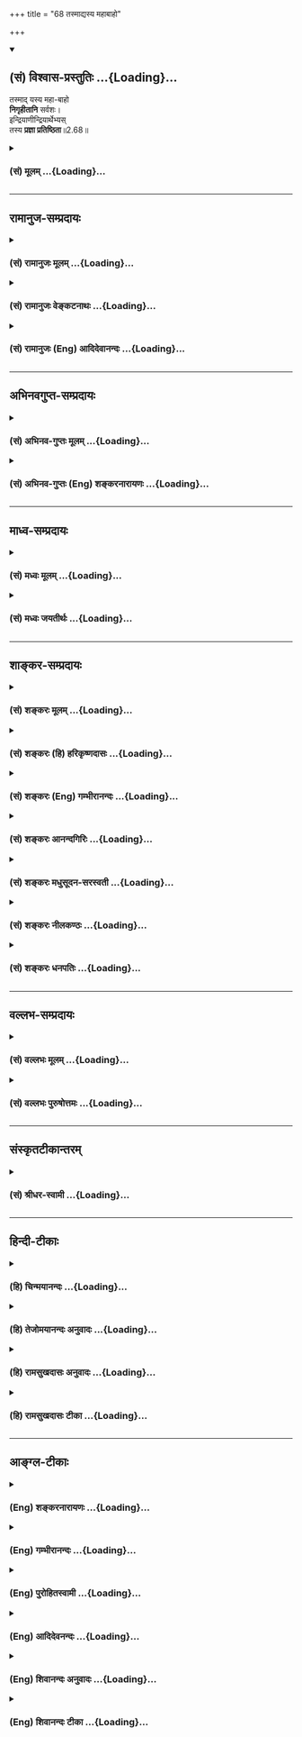 +++
title = "68 तस्माद्यस्य महाबाहो"

+++
<div class="js_include" newlevelforh1="2" title="(सं) विश्वास-प्रस्तुतिः" unfilled url="/mahAbhAratam/vyAsaH/shlokashaH/06-bhIShma-parva/03-bhagavad-gItA-parva/saMskRtam/vishvAsa-prastutiH/02_sAnkhya-yogaH_sarva-/68_tasmAdyasya_mahAb.md">
<details open><summary><h2>(सं) विश्वास-प्रस्तुतिः ...{Loading}...</h2></summary>

तस्माद् यस्य महा-बाहो  
**निगृहीतानि** सर्वशः।  
इन्द्रियाणीन्द्रियार्थेभ्यस्  
तस्य **प्रज्ञा प्रतिष्ठिता**॥2.68॥
</details>
</div>
<div class="js_include collapsed" newlevelforh1="3" title="(सं) मूलम्" unfilled url="/mahAbhAratam/vyAsaH/shlokashaH/06-bhIShma-parva/03-bhagavad-gItA-parva/saMskRtam/mUlam/02_sAnkhya-yogaH_sarva-/68_tasmAdyasya_mahAb.md">
<details><summary><h3>(सं) मूलम् ...{Loading}...</h3></summary>

तस्माद्यस्य महाबाहो निगृहीतानि सर्वशः।  
इन्द्रियाणीन्द्रियार्थेभ्यस्तस्य प्रज्ञा प्रतिष्ठिता।।2.68।।
</details>
</div>


_________________
## रामानुज-सम्प्रदायः
<div class="js_include collapsed" newlevelforh1="3" title="(सं) रामानुजः मूलम्" unfilled url="/mahAbhAratam/vyAsaH/shlokashaH/06-bhIShma-parva/03-bhagavad-gItA-parva/saMskRtam/rAmAnujaH/mUlam/02_sAnkhya-yogaH_sarva-/68_tasmAdyasya_mahAb.md">
<details><summary><h3>(सं) रामानुजः मूलम् ...{Loading}...</h3></summary>

।।2.68।।**तस्माद्** उक्तेन प्रकारेण शुभाश्रये मयि निविष्टमनसो **यस्य
इन्द्रियाणि इन्द्रियार्थेभ्यः सर्वशो निगृहीतानि तस्य** एव आत्मनि
**प्रज्ञा प्रतिष्ठिता** भवति।  
एवं नियतेन्द्रियस्य प्रसन्नमनसः सिद्धिम् आह  

</details>
</div>
<div class="js_include collapsed" newlevelforh1="3" title="(सं) रामानुजः वेङ्कटनाथः" unfilled url="/mahAbhAratam/vyAsaH/shlokashaH/06-bhIShma-parva/03-bhagavad-gItA-parva/saMskRtam/rAmAnujaH/venkaTanAthaH/02_sAnkhya-yogaH_sarva-/68_tasmAdyasya_mahAb.md">
<details><summary><h3>(सं) रामानुजः वेङ्कटनाथः ...{Loading}...</h3></summary>

।।2.68।। यदा संहरते 2।58 इत्याद्युपक्रान्त इन्द्रियनिग्रहोपदेश
उपसंह्रियते तस्मादिति श्लोकेन। तस्मादिति इन्द्रियानुविधायिनो मनसः
प्रज्ञाप्रतिष्ठाविरोधित्वादित्यर्थः। निग्रहहेतुं प्रागुक्तमनुकर्षति
उक्तेनेत्यादिना।  

</details>
</div>
<div class="js_include collapsed" newlevelforh1="3" title="(सं) रामानुजः (Eng) आदिदेवानन्दः" unfilled url="/mahAbhAratam/vyAsaH/shlokashaH/06-bhIShma-parva/03-bhagavad-gItA-parva/saMskRtam/rAmAnujaH/english/AdidevAnandaH/02_sAnkhya-yogaH_sarva-/68_tasmAdyasya_mahAb.md">
<details><summary><h3>(सं) रामानुजः (Eng) आदिदेवानन्दः ...{Loading}...</h3></summary>

2.68 Therefore, in the way described above, he whose mind is focussed on Me the auspicious object for meditation, and whose senses are thery restrained from sense-objects in everyway, in his mind alone wisdom is firmly set. Sri Krsna now speaks of the state of attainment by one whose senses are subdued and whose mind is serene.

</details>
</div>


_________________
## अभिनवगुप्त-सम्प्रदायः
<div class="js_include collapsed" newlevelforh1="3" title="(सं) अभिनव-गुप्तः मूलम्" unfilled url="/mahAbhAratam/vyAsaH/shlokashaH/06-bhIShma-parva/03-bhagavad-gItA-parva/saMskRtam/abhinava-guptaH/mUlam/02_sAnkhya-yogaH_sarva-/68_tasmAdyasya_mahAb.md">
<details><summary><h3>(सं) अभिनव-गुप्तः मूलम् ...{Loading}...</h3></summary>

।।2.66 2.70।। रागद्वेषेत्यादि प्रतिष्ठितेत्यन्तम्। यस्तु मनसो नियामकः स
विषयान् सेवमानोऽपि न क्रोधादिकल्लोलैरभिभूयते इति स एव स्थितप्रज्ञो
योगीति तात्पर्यम्।  

</details>
</div>
<div class="js_include collapsed" newlevelforh1="3" title="(सं) अभिनव-गुप्तः (Eng) शङ्करनारायणः" unfilled url="/mahAbhAratam/vyAsaH/shlokashaH/06-bhIShma-parva/03-bhagavad-gItA-parva/saMskRtam/abhinava-guptaH/english/shankaranArAyaNaH/02_sAnkhya-yogaH_sarva-/68_tasmAdyasya_mahAb.md">
<details><summary><h3>(सं) अभिनव-गुप्तः (Eng) शङ्करनारायणः ...{Loading}...</h3></summary>

2.64-68 Raga-dvesa-etc. upto pratisthita. Here the purport is this : He,
who controls his mind, is not tossed by the waves of wrath etc., even
while he is enjoying the sense-objects; hence he alone is a man of Yoga,
a man-of-stabilized-intellect. Extraordinary is the man of Yoga, even
while he is attending to the worldly business. While examining this
point, the characteristics mark of his (man of Yoga), is briefly related
by the Supreme Lord-

</details>
</div>


_________________
## माध्व-सम्प्रदायः
<div class="js_include collapsed" newlevelforh1="3" title="(सं) मध्वः मूलम्" unfilled url="/mahAbhAratam/vyAsaH/shlokashaH/06-bhIShma-parva/03-bhagavad-gItA-parva/saMskRtam/madhvaH/mUlam/02_sAnkhya-yogaH_sarva-/68_tasmAdyasya_mahAb.md">
<details><summary><h3>(सं) मध्वः मूलम् ...{Loading}...</h3></summary>

।।2.68।। तस्मात्सर्वात्मना निगृहीतेन्द्रिय एव ज्ञानीति निगमयति।
तस्मादिति।  

</details>
</div>
<div class="js_include collapsed" newlevelforh1="3" title="(सं) मध्वः जयतीर्थः" unfilled url="/mahAbhAratam/vyAsaH/shlokashaH/06-bhIShma-parva/03-bhagavad-gItA-parva/saMskRtam/madhvaH/jayatIrthaH/02_sAnkhya-yogaH_sarva-/68_tasmAdyasya_mahAb.md">
<details><summary><h3>(सं) मध्वः जयतीर्थः ...{Loading}...</h3></summary>

।।2.68।। अत्र परमं प्रमेयं ज्ञानिलक्षणं प्रकृतं तस्यासम्भवपरिहाराय
ज्ञानस्य महाप्रयत्नसाध्येन्द्रियनिग्रहसाध्यत्वं  
  
च तत्र कस्यायमुपसंहार इति न ज्ञायतेऽत आह  **तस्मादि**ति। ज्ञानी जायत
इति शेषः। यत एवं निगृहीतेन्द्रियस्यैव प्रसादः प्रसादवत एव युक्तिः
युक्तिमत एव श्रवणमननाभ्यां तत्त्वज्ञानं तत्त्वज्ञानवत
एवापरोक्षज्ञानसाधनं ध्यानं नान्यथा तस्मादित्यर्थः।  

</details>
</div>


_________________
## शाङ्कर-सम्प्रदायः
<div class="js_include collapsed" newlevelforh1="3" title="(सं) शङ्करः मूलम्" unfilled url="/mahAbhAratam/vyAsaH/shlokashaH/06-bhIShma-parva/03-bhagavad-gItA-parva/saMskRtam/shankaraH/mUlam/02_sAnkhya-yogaH_sarva-/68_tasmAdyasya_mahAb.md">
<details><summary><h3>(सं) शङ्करः मूलम् ...{Loading}...</h3></summary>

।।2.68।।  
  
इन्द्रियाणां प्रवृत्तौ दोष उपपादितो यस्मात् **तस्मात् यस्य** यतेः हे
**महाबाहो निगृहीतानि सर्वशः** सर्वप्रकारैः मानसादिभेदैः **इन्द्रियाणि
इन्द्रियार्थेभ्यः** शब्दादिभ्यः **तस्य प्रज्ञा प्रतिष्ठिता।।  
योऽयं लौकिको वैदिकश्च व्यवहारः स उत्पन्नविवेकज्ञानस्य स्थितप्रज्ञस्य
अविद्याकार्यत्वात् अविद्यानिवृत्तौ निवर्तते अविद्यायाश्च विद्याविरोधात्
निवृत्तिः इत्येतमर्थं स्फुटीकुर्वन् आह  
  
**

</details>
</div>
<div class="js_include collapsed" newlevelforh1="3" title="(सं) शङ्करः (हि) हरिकृष्णदासः" unfilled url="/mahAbhAratam/vyAsaH/shlokashaH/06-bhIShma-parva/03-bhagavad-gItA-parva/saMskRtam/shankaraH/hindI/harikRShNadAsaH/02_sAnkhya-yogaH_sarva-/68_tasmAdyasya_mahAb.md">
<details><summary><h3>(सं) शङ्करः (हि) हरिकृष्णदासः ...{Loading}...</h3></summary>

।।2.68।। यततो ह्यपि इस श्लोकसे प्रतिपादित अर्थकी अनेक प्रकारसे उपपत्ति
बतलाकर उस अभिप्रायको सिद्ध करके अब उसका उपसंहार करते हैं  
  
क्योंकि इन्द्रियोंकी प्रवृत्तिमें दोष सिद्ध किया जा चुका है इसलिये हे
महाबाहो जिस साधककी इन्द्रियाँ अपनेअपने शब्दादि विषयोंसे सब प्रकारसे
अर्थात् मानसिक आदि भेदोंसे निगृहीत की जा चुकी हैं ( वशमें की हुई हैं )
उसकी बुद्धि प्रतिष्ठित है।  

</details>
</div>
<div class="js_include collapsed" newlevelforh1="3" title="(सं) शङ्करः (Eng) गम्भीरानन्दः" unfilled url="/mahAbhAratam/vyAsaH/shlokashaH/06-bhIShma-parva/03-bhagavad-gItA-parva/saMskRtam/shankaraH/english/gambhIrAnandaH/02_sAnkhya-yogaH_sarva-/68_tasmAdyasya_mahAb.md">
<details><summary><h3>(सं) शङ्करः (Eng) गम्भीरानन्दः ...{Loading}...</h3></summary>

2.68 Since the evils arising from the activities of the organs have been
described, tasmat, therefore; mahabaho, O mighty-armed one; tasya, his,
the sannyasin's; prajna, wisdom; pratisthita, becomes established;
yasya, whose; indriyani, organs; sarvasah, in all their varieties,
differentiated as mind etc.; nigrhitani, are withdrawn;
indriya-arthhyah, from their objects such as sound etc. In the case of a
man of steady wisdom in whom has arisen discriminating knowledge, those
which are these ordinary and Vedic dealings cease on the eradication of
ignorance, they being effects of ignorance. And ignorance ceases because
it is opposed to Knowledge. For clarifying this idea, the Lord says:

</details>
</div>
<div class="js_include collapsed" newlevelforh1="3" title="(सं) शङ्करः आनन्दगिरिः" unfilled url="/mahAbhAratam/vyAsaH/shlokashaH/06-bhIShma-parva/03-bhagavad-gItA-parva/saMskRtam/shankaraH/AnandagiriH/02_sAnkhya-yogaH_sarva-/68_tasmAdyasya_mahAb.md">
<details><summary><h3>(सं) शङ्करः आनन्दगिरिः ...{Loading}...</h3></summary>

।।2.68।। यततो हीत्यादिश्लोकाभ्यामुक्तस्यैवार्थस्य प्रकृतश्लोकाभ्यामपि
कथ्यमानत्वादस्ति पुनरुक्तिरित्याशङ्क्य परिहरति **यततो हीत्यादिना।**
ध्यायतो विषयानित्यादिनोपपत्तिवचनमुन्नेयम्।
तच्छब्दापेक्षितार्थोक्तिद्वारा श्लोकमवतारयति **इन्द्रियाणामिति।**
असमाहितेन मनसा यस्मादनुविधीयमानानीन्द्रियाणि प्रसह्य प्रज्ञामपहरन्ति
तस्मादिति योजना।  

</details>
</div>
<div class="js_include collapsed" newlevelforh1="3" title="(सं) शङ्करः मधुसूदन-सरस्वती" unfilled url="/mahAbhAratam/vyAsaH/shlokashaH/06-bhIShma-parva/03-bhagavad-gItA-parva/saMskRtam/shankaraH/madhusUdana-sarasvatI/02_sAnkhya-yogaH_sarva-/68_tasmAdyasya_mahAb.md">
<details><summary><h3>(सं) शङ्करः मधुसूदन-सरस्वती ...{Loading}...</h3></summary>

।।2.68।। हि यस्मादेवं सर्वशः सर्वाणि समनस्कानि। हे महाबाहो इति संबोधयन्  
  
सर्वशत्रुनिवारणक्षमत्वादिन्द्रियशत्रुनिवारणेऽपि त्वं क्षमोऽसीति सूचयति।
स्पष्टमन्यत्। तस्येति सिद्धस्य साधकस्य च परामर्शः। इन्द्रियसंयमयस्य
स्थितप्रज्ञंप्रति लक्षणत्वस्य मुमुक्षुंप्रति प्रज्ञासाधनत्वस्य
चोपसंहरणीयत्वात्।  

</details>
</div>
<div class="js_include collapsed" newlevelforh1="3" title="(सं) शङ्करः नीलकण्ठः" unfilled url="/mahAbhAratam/vyAsaH/shlokashaH/06-bhIShma-parva/03-bhagavad-gItA-parva/saMskRtam/shankaraH/nIlakaNThaH/02_sAnkhya-yogaH_sarva-/68_tasmAdyasya_mahAb.md">
<details><summary><h3>(सं) शङ्करः नीलकण्ठः ...{Loading}...</h3></summary>

।।2.68।। यततो ह्यपीत्यत्रोपक्रान्तमर्थं बहुधोपपाद्योपसंहरति
**तस्मादिति।** यस्मादिन्द्रियाधीनं मनो मनोनुगा च प्रज्ञा तस्मात् हे
महाबाहो यस्य यतेरिन्द्रियाणि सर्वशः सर्वप्रकारेण स्वकारणेन मनसा
सहितानीति यावत्। इन्द्रियार्थेभ्यः शब्दादिभ्यो निगृहीतानि भवन्ति तस्य
प्रज्ञा प्रतिष्ठितेति विद्धि।  

</details>
</div>
<div class="js_include collapsed" newlevelforh1="3" title="(सं) शङ्करः धनपतिः" unfilled url="/mahAbhAratam/vyAsaH/shlokashaH/06-bhIShma-parva/03-bhagavad-gItA-parva/saMskRtam/shankaraH/dhanapatiH/02_sAnkhya-yogaH_sarva-/68_tasmAdyasya_mahAb.md">
<details><summary><h3>(सं) शङ्करः धनपतिः ...{Loading}...</h3></summary>

।।2.68।। उपसंहरति **तस्मादिति।** महाबाहुभ्यां शत्रून्विजित्य यथा
राज्यस्य प्रतिष्ठितत्वं शूरैः संपाद्यते एवं
विवेकिभिरिन्द्रियशत्रून्जित्वा प्रज्ञाप्रतिष्ठितत्वमिति सूचयन्संबोधयति
हे महाबाहो इति।  

</details>
</div>


_________________
## वल्लभ-सम्प्रदायः
<div class="js_include collapsed" newlevelforh1="3" title="(सं) वल्लभः मूलम्" unfilled url="/mahAbhAratam/vyAsaH/shlokashaH/06-bhIShma-parva/03-bhagavad-gItA-parva/saMskRtam/vallabhaH/mUlam/02_sAnkhya-yogaH_sarva-/68_tasmAdyasya_mahAb.md">
<details><summary><h3>(सं) वल्लभः मूलम् ...{Loading}...</h3></summary>

।।2.68।। उक्तमुपसंहरति तस्मादिति। हे क्रियाशक्तियुक्त यस्येन्द्रियाणि
सर्वशः इन्द्रियार्थेभ्यो विषयेभ्यो निगृहीतानि तस्य प्रज्ञा
प्रतिष्ठिताऽवसेया। स तादृशो लक्ष्यत इत्यर्थः। सम्बोधनेन त्वमपि
महाबाहुभ्यां इममिन्द्रियनिग्रहणं कुरुष्वेति सूचितम्।  

</details>
</div>
<div class="js_include collapsed" newlevelforh1="3" title="(सं) वल्लभः पुरुषोत्तमः" unfilled url="/mahAbhAratam/vyAsaH/shlokashaH/06-bhIShma-parva/03-bhagavad-gItA-parva/saMskRtam/vallabhaH/puruShottamaH/02_sAnkhya-yogaH_sarva-/68_tasmAdyasya_mahAb.md">
<details><summary><h3>(सं) वल्लभः पुरुषोत्तमः ...{Loading}...</h3></summary>

  
  
।।2.68।। तस्मात् सर्वथेन्द्रियनिग्रहकर्तुरेव प्रज्ञा प्रतिष्ठिता
भवतीत्याह तस्मादिति। यस्मादिन्द्रियनिग्रहाभावे प्रज्ञा नश्यति तस्मात्
यस्य इन्द्रियार्थेभ्यो विषयेभ्य इन्द्रियाणि निगृहीतानि तस्य प्रज्ञा
प्रतिष्ठिता भवतीत्यर्थः। महाबाहो इति सम्बोधनेन तथाकरणसामर्थ्यं
ज्ञापितम्।  
  
  
  

</details>
</div>


_________________
## संस्कृतटीकान्तरम्
<div class="js_include collapsed" newlevelforh1="3" title="(सं) श्रीधर-स्वामी" unfilled url="/mahAbhAratam/vyAsaH/shlokashaH/06-bhIShma-parva/03-bhagavad-gItA-parva/saMskRtam/shrIdhara-svAmI/02_sAnkhya-yogaH_sarva-/68_tasmAdyasya_mahAb.md">
<details><summary><h3>(सं) श्रीधर-स्वामी ...{Loading}...</h3></summary>

।।2.68।। इन्द्रियसंयमस्य स्थितप्रज्ञत्वसाधनत्वलक्षणत्वं प्रोक्तमुपसंहरति
**यस्मादिति।** प्रतिष्ठिता भवतीत्यर्थः। लक्षणत्वोपसंहारे तस्य प्रज्ञा
प्रतिष्ठिता ज्ञातव्येत्यर्थः। महाबाहो इति संबोधनं वैरिनिग्रहसमर्थस्य
तवात्रापि सामर्थ्यं भवेदिति सूचयति।  

</details>
</div>


_________________
## हिन्दी-टीकाः
<div class="js_include collapsed" newlevelforh1="3" title="(हि) चिन्मयानन्दः" unfilled url="/mahAbhAratam/vyAsaH/shlokashaH/06-bhIShma-parva/03-bhagavad-gItA-parva/hindI/chinmayAnandaH/02_sAnkhya-yogaH_sarva-/68_tasmAdyasya_mahAb.md">
<details><summary><h3>(हि) चिन्मयानन्दः ...{Loading}...</h3></summary>

।।2.68।। किसी सिद्धांत को समझाते समय पर्याप्त तर्क प्रस्तुत किये बिना हम
अन्तिम निष्कर्ष को प्रकट नहीं करते चाहे वह निष्कर्ष कितना ही स्वीकार
करने योग्य क्यों न हो। इसी को ध्यान में रखते हुए श्रीकृष्ण अर्जुन को
आवश्यक तर्क देने के बाद इस श्लोक में इस निष्कर्ष पर पहुँचते हैं कि केवल
अश्रु विलाप और शोक के अतिरिक्त किसी उच्चतर वस्तु की अपेक्षा यदि हम जीवन
में करते हैं तो संयमपूर्ण जीवन ही जीने योग्य है। इन्द्रियों के विषयों से
जिसकी इन्द्रियाँ पूर्णत वश में होती हैं वही पुरुष वास्तव में स्थितप्रज्ञ
है।  
इन्द्रियों को वश में रखने का अर्थ यह नहीं समझना चाहिए कि ज्ञानी पुरुष की
इन्द्रियाँ निरुपयोगी हो जाती हैं जिससे वह किसी प्रकार विषय ग्रहण ही न कर
सके इन्द्रियों की दुर्बलता ज्ञान का लक्षण नहीं। इसका अर्थ केवल यह है कि
विषयों के ग्रहण करने से उसके मन की शान्ति में कोई विघ्न नहीं आ सकता उसे
कोई विचलित नहीं कर सकता। अज्ञानी पुरुष इन्द्रियों का दास होता है जबकि
स्थितप्रज्ञ पुरुष उनका स्वामी।  
ज्ञानी के लक्षण को स्पष्ट करते हुए भगवान् आगे कहते हैं  

</details>
</div>
<div class="js_include collapsed" newlevelforh1="3" title="(हि) तेजोमयानन्दः अनुवादः" unfilled url="/mahAbhAratam/vyAsaH/shlokashaH/06-bhIShma-parva/03-bhagavad-gItA-parva/hindI/tejomayAnandaH/anuvAdaH/02_sAnkhya-yogaH_sarva-/68_tasmAdyasya_mahAb.md">
<details><summary><h3>(हि) तेजोमयानन्दः अनुवादः ...{Loading}...</h3></summary>

।।2.68।। इसलिये; हे महाबाहो जिस पुरुष की इन्द्रियाँ सब प्रकार इन्द्रियों
के विषयों के वश में की हुई होती हैं; उसकी बुद्धि स्थिर होती है।।  
  

</details>
</div>
<div class="js_include collapsed" newlevelforh1="3" title="(हि) रामसुखदासः अनुवादः" unfilled url="/mahAbhAratam/vyAsaH/shlokashaH/06-bhIShma-parva/03-bhagavad-gItA-parva/hindI/rAmasukhadAsaH/anuvAdaH/02_sAnkhya-yogaH_sarva-/68_tasmAdyasya_mahAb.md">
<details><summary><h3>(हि) रामसुखदासः अनुवादः ...{Loading}...</h3></summary>

।।2.68।। इसलिये हे महाबाहो ! जिस मनुष्यकी इन्द्रियाँ इन्द्रियोंके
विषयोंसे सर्वथा निगृहीत (वशमें की हुई) हैं, उसकी बुद्धि स्थिर है।

</details>
</div>
<div class="js_include collapsed" newlevelforh1="3" title="(हि) रामसुखदासः टीका" unfilled url="/mahAbhAratam/vyAsaH/shlokashaH/06-bhIShma-parva/03-bhagavad-gItA-parva/hindI/rAmasukhadAsaH/TIkA/02_sAnkhya-yogaH_sarva-/68_tasmAdyasya_mahAb.md">
<details><summary><h3>(हि) रामसुखदासः टीका ...{Loading}...</h3></summary>

2.68।।***व्याख्या--*'तस्माद्यस्य ৷৷. प्रज्ञा प्रतिष्ठिता'--**साठवें
श्लोकसे मन और इन्द्रियोंको वशमें करनेका जो विषय चला आ रहा है, उसका
उपसंहार करते हुए **'तस्मात्'** पदसे कहते हैं कि जिसके मन और
इन्द्रियोंमें संसारका आकर्षण नहीं रहा है, उसकी बुद्धि प्रतिष्ठित है।  
यहाँ**'सर्वशः'**पद देनेका तात्पर्य है कि संसारके साथ व्यवहार करते हुए
अथवा एकान्तमें चिन्तन करते हुए किसी भी अवस्थामें उसकी इन्द्रियाँ
भोगोंमें, विषयोंमें प्रवृत्त नहीं होतीं। व्यवहारकालमें कितने ही विषय
उसके सम्पर्कमें क्यों न आ जायँ, पर वे विषय उसको विचलित नहीं कर सकते।
उसका मन भी इन्द्रियके साथ मिलकर उसकी बुद्धिको विचलित नहीं कर सकता। जैसे
पहाड़को कोई डिगा नहीं सकता, ऐसे ही उसकी बुद्धिमें इतनी दृढ़ता आ जाती है
कि उसको मन किसी भी अवस्थामें डिगा नहीं सकता। कारण कि उसके मनमें विषयोंका
महत्व नहीं रहा।  
**'निगृहीतानि'**का तात्पर्य है कि इन्द्रियाँ विषयोंसे पूरी तरहसे वशमें
की हुई है अर्थात् विषयोंमें उनका लेशमात्र भी राग, आसक्ति, खिंचाव नहीं
रहा है। जैसे साँपके दाँत निकाल दिये जायँ, तो फिर उसमें जहर नहीं रहता। वह
किसीको काट भी लेता है तो उसका कोई असर नहीं होता। ऐसे ही इन्द्रियोंको
रागद्वेषसे रहित कर देना ही मानो उनके जहरीले दाँत निकाल देना है। फिर उन
इन्द्रियोंमें यह ताकत नहीं रहती कि वे साधकको पतनके मार्गमें ले जायँ।  
इस श्लोकका तात्पर्य यह है कि साधकको दृढ़तासे यह निश्चय कर लेना चाहिये कि
मेरा लक्ष्य परमात्माकी प्राप्ति करना है भोग भोगना और संग्रह करना मेरा
लक्ष्य नहीं है। अगर ऐसी सावधानी साधकमें निरन्तर बनी रहे तो उसकी बुद्धि
स्थिर हो जायगी।  
  
***सम्बन्ध--***जिसकी इन्द्रियाँ सर्वथा वशमें हैं, उसमें और साधारण
मनुष्योंमें क्या अन्तर है--इसे आगेके श्लोकमें बताते हैं।  


</details>
</div>


_________________
## आङ्ग्ल-टीकाः
<div class="js_include collapsed" newlevelforh1="3" title="(Eng) शङ्करनारायणः" unfilled url="/mahAbhAratam/vyAsaH/shlokashaH/06-bhIShma-parva/03-bhagavad-gItA-parva/english/shankaranArAyaNaH/02_sAnkhya-yogaH_sarva-/68_tasmAdyasya_mahAb.md">
<details><summary><h3>(Eng) शङ्करनारायणः ...{Loading}...</h3></summary>

2.68. Therefore, O mighty-armed one, the intellect of that person is stabilized, all of whose sense-organs, starting from sense-objects have been well restrained.

</details>
</div>
<div class="js_include collapsed" newlevelforh1="3" title="(Eng) गम्भीरानन्दः" unfilled url="/mahAbhAratam/vyAsaH/shlokashaH/06-bhIShma-parva/03-bhagavad-gItA-parva/english/gambhIrAnandaH/02_sAnkhya-yogaH_sarva-/68_tasmAdyasya_mahAb.md">
<details><summary><h3>(Eng) गम्भीरानन्दः ...{Loading}...</h3></summary>

2.68 Therefore, O mighty-armed one, this wisdom becomes established whose organs in all their varieties are withdrawn from their objects.

</details>
</div>
<div class="js_include collapsed" newlevelforh1="3" title="(Eng) पुरोहितस्वामी" unfilled url="/mahAbhAratam/vyAsaH/shlokashaH/06-bhIShma-parva/03-bhagavad-gItA-parva/english/purohitasvAmI/02_sAnkhya-yogaH_sarva-/68_tasmAdyasya_mahAb.md">
<details><summary><h3>(Eng) पुरोहितस्वामी ...{Loading}...</h3></summary>

2.68 Therefore, O Might-in-Arms, he who keeps his senses detached from their objects - take it that his reason is purified.

</details>
</div>
<div class="js_include collapsed" newlevelforh1="3" title="(Eng) आदिदेवनन्दः" unfilled url="/mahAbhAratam/vyAsaH/shlokashaH/06-bhIShma-parva/03-bhagavad-gItA-parva/english/AdidevanandaH/02_sAnkhya-yogaH_sarva-/68_tasmAdyasya_mahAb.md">
<details><summary><h3>(Eng) आदिदेवनन्दः ...{Loading}...</h3></summary>

2.68 Therefore, O mighty-armed, he whose senses are restrained from going after their objects on all sides, his wisdom is firmly set.

</details>
</div>
<div class="js_include collapsed" newlevelforh1="3" title="(Eng) शिवानन्दः अनुवादः" unfilled url="/mahAbhAratam/vyAsaH/shlokashaH/06-bhIShma-parva/03-bhagavad-gItA-parva/english/shivAnandaH/anuvAdaH/02_sAnkhya-yogaH_sarva-/68_tasmAdyasya_mahAb.md">
<details><summary><h3>(Eng) शिवानन्दः अनुवादः ...{Loading}...</h3></summary>

2.68 Therefore, O mighty-armed Arjuna, his knowledge is steady whose senses are completely restrained from sense-objects.

</details>
</div>
<div class="js_include collapsed" newlevelforh1="3" title="(Eng) शिवानन्दः टीका" unfilled url="/mahAbhAratam/vyAsaH/shlokashaH/06-bhIShma-parva/03-bhagavad-gItA-parva/english/shivAnandaH/TIkA/02_sAnkhya-yogaH_sarva-/68_tasmAdyasya_mahAb.md">
<details><summary><h3>(Eng) शिवानन्दः टीका ...{Loading}...</h3></summary>

2.68 तस्मात् therefore; यस्य whose; महाबाहो O mightyarmed; निगृहीतानि
restrained; सर्वशः completely; इन्द्रियाणि the senses; इन्द्रियार्थेभ्यः
from the senseobjects; तस्य his; प्रज्ञा knowledge; प्रतिष्ठिता is steady.Commentary When the senses are completely controlled; the mind cannot wander wildly in the sensual grooves. It becomes steady like the lamp in a windless place. The Yogi is now established in the Self and his knowledge is steady. (Cf.III.7).

</details>
</div>
